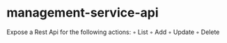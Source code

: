 # management-service-api
Expose a Rest Api for the following actions: ◦ List ◦ Add ◦ Update ◦ Delete
